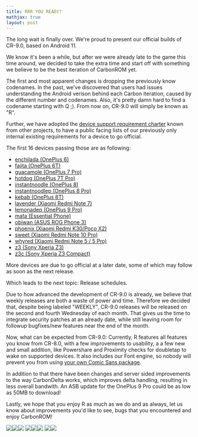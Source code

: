 ```yaml
---
title: RRR YOU READY?
mathjax: true
layout: post
---
```


The long wait is finally over. We're proud to present our official builds of CR-9.0, based on Android 11.

We know it's been a while, but after we were already late to the game this time around, we decided to take the extra time and start off with something we believe to be the best iteration of CarbonROM yet.

The first and most apparent changes is dropping the previously know codenames. In the past, we've discovered that users had issues understanding the Android verison behind each Carbon iteration, caused by the different number and codenames. Also, it's pretty damn hard to find a codename starting with Q ;). From now on, CR-9.0 will simply be known as "R".

Further, we have adopted the [device support requirement charter](https://github.com/CarbonROM/charter) known from other projects, to have a public facing lists of our previously only internal existing requirements for a device to go official.

The first 16 devices passing those are as following:

* [enchilada (OnePlus 6)](https://get.carbonrom.org/device-enchilada.html)
* [fajita (OnePlus 6T)](https://get.carbonrom.org/device-fajita.html)
* [guacamole (OnePlus 7 Pro)](https://get.carbonrom.org/device-guacamole.html)
* [hotdog (OnePlus 7T Pro)](https://get.carbonrom.org/device-hotdog.html)
* [instantnoodle (OnePlus 8)](https://get.carbonrom.org/device-instantnoodle.html)
* [instantnoodlep (OnePlus 8 Pro)](https://get.carbonrom.org/device-instantnoodle.html)
* [kebab (OnePlus 8T)](https://get.carbonrom.org/device-kebab.html)
* [lavender (Xiaomi Redmi Note 7)](https://get.carbonrom.org/device-lavender.html)
* [lemonadep (OnePlus 9 Pro)](https://get.carbonrom.org/device-lemonadep.html)
* [mata (Essential Phone)](https://get.carbonrom.org/device-mata.html)
* [obiwan (ASUS ROG Phone 3)](https://get.carbonrom.org/device-obiwan.html)
* [phoenix (Xiaomi Redmi K30/Poco X2)](https://get.carbonrom.org/device-phoenix.html)
* [sweet (Xiaomi Redmi Note 10 Pro)](https://get.carbonrom.org/device-sweet.html)
* [whyred (Xiaomi Redmi Note 5 / 5 Pro)](https://get.carbonrom.org/device-whyred.html)
* [z3 (Sony Xperia Z3)](https://get.carbonrom.org/device-z3.html)
* [z3c (Sony Xperia Z3 Compact)](https://get.carbonrom.org/device-z3c.html)

More devices are due to go official at a later date, some of which may follow as soon as the next release.

Which leads to the next topic: Release schedules.

Due to how advanced the development of CR-9.0 is already, we believe that weekly releases are both a waste of power and time. Therefore we decided that, despite being labeled "WEEKLY", CR-9.0 releases will be released on the second and fourth Wednesday of each month. That gives us the time to integrate security patches at an already date, while still leaving room for followup bugfixes/new features near the end of the month.

Now, what can be expected from CR-9.0:
Currently, R features all features you know from CR-8.0, with a few improvements to usability, a a few new and small addition, like Powershare and Proximity checks for doubletap to wake on supported devices.
It also includes our Font engine, so nobody will prevent you from using [your own Comic Sans package](https://fonts.carbonrom.org/).

In addition to that there have been changes and server sided improvements to the way CarbonDelta works, which improves delta handling, resulting in less overall bandwith. An ASB update for the OnePlus 9 Pro could be as low as 50MB to download!

Lastly, we hope that you enjoy R as much as we do and as always, let us know about improvements you'd like to see, bugs that you encountered and enjoy CarbonROM!

![](https://carbonrom.org/images/gallery/thumbs/01.png)![](https://carbonrom.org/images/gallery/thumbs/02.png)![](https://carbonrom.org/images/gallery/thumbs/03.png)
![](https://carbonrom.org/images/gallery/thumbs/04.png)![](https://carbonrom.org/images/gallery/thumbs/05.png)![](https://carbonrom.org/images/gallery/thumbs/06.png)
![](https://carbonrom.org/images/gallery/thumbs/07.png)![](https://carbonrom.org/images/gallery/thumbs/08.png)
